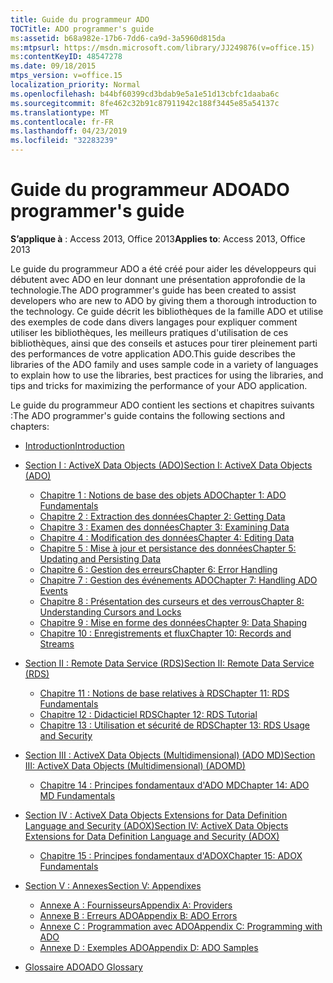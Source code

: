 ```yaml
---
title: Guide du programmeur ADO
TOCTitle: ADO programmer's guide
ms:assetid: b68a982e-17b6-7dd6-ca9d-3a5960d815da
ms:mtpsurl: https://msdn.microsoft.com/library/JJ249876(v=office.15)
ms:contentKeyID: 48547278
ms.date: 09/18/2015
mtps_version: v=office.15
localization_priority: Normal
ms.openlocfilehash: b44bf60399cd3bdab9e5a1e51d13cbfc1daaba6c
ms.sourcegitcommit: 8fe462c32b91c87911942c188f3445e85a54137c
ms.translationtype: MT
ms.contentlocale: fr-FR
ms.lasthandoff: 04/23/2019
ms.locfileid: "32283239"
---
```

# <a name="ado-programmers-guide"></a><span data-ttu-id="62185-102">Guide du programmeur ADO</span><span class="sxs-lookup"><span data-stu-id="62185-102">ADO programmer's guide</span></span>

<span data-ttu-id="62185-103">**S’applique à** : Access 2013, Office 2013</span><span class="sxs-lookup"><span data-stu-id="62185-103">**Applies to**: Access 2013, Office 2013</span></span>

<span data-ttu-id="62185-104">Le guide du programmeur ADO a été créé pour aider les développeurs qui débutent avec ADO en leur donnant une présentation approfondie de la technologie.</span><span class="sxs-lookup"><span data-stu-id="62185-104">The ADO programmer's guide has been created to assist developers who are new to ADO by giving them a thorough introduction to the technology.</span></span> <span data-ttu-id="62185-105">Ce guide décrit les bibliothèques de la famille ADO et utilise des exemples de code dans divers langages pour expliquer comment utiliser les bibliothèques, les meilleurs pratiques d'utilisation de ces bibliothèques, ainsi que des conseils et astuces pour tirer pleinement parti des performances de votre application ADO.</span><span class="sxs-lookup"><span data-stu-id="62185-105">This guide describes the libraries of the ADO family and uses sample code in a variety of languages to explain how to use the libraries, best practices for using the libraries, and tips and tricks for maximizing the performance of your ADO application.</span></span>

<span data-ttu-id="62185-106">Le guide du programmeur ADO contient les sections et chapitres suivants :</span><span class="sxs-lookup"><span data-stu-id="62185-106">The ADO programmer's guide contains the following sections and chapters:</span></span>

- [<span data-ttu-id="62185-107">Introduction</span><span class="sxs-lookup"><span data-stu-id="62185-107">Introduction</span></span>](introduction-to-ado-programming.md)
  
- [<span data-ttu-id="62185-108">Section I : ActiveX Data Objects (ADO)</span><span class="sxs-lookup"><span data-stu-id="62185-108">Section I: ActiveX Data Objects (ADO)</span></span>](section-i-activex-data-objects.md)
    
    - [<span data-ttu-id="62185-109">Chapitre 1 : Notions de base des objets ADO</span><span class="sxs-lookup"><span data-stu-id="62185-109">Chapter 1: ADO Fundamentals</span></span>](chapter-1-ado-fundamentals.md)
    - [<span data-ttu-id="62185-110">Chapitre 2 : Extraction des données</span><span class="sxs-lookup"><span data-stu-id="62185-110">Chapter 2: Getting Data</span></span>](chapter-2-getting-data.md)
    - [<span data-ttu-id="62185-111">Chapitre 3 : Examen des données</span><span class="sxs-lookup"><span data-stu-id="62185-111">Chapter 3: Examining Data</span></span>](chapter-3-examining-data.md)
    - [<span data-ttu-id="62185-112">Chapitre 4 : Modification des données</span><span class="sxs-lookup"><span data-stu-id="62185-112">Chapter 4: Editing Data</span></span>](chapter-4-editing-data.md)
    - [<span data-ttu-id="62185-113">Chapitre 5 : Mise à jour et persistance des données</span><span class="sxs-lookup"><span data-stu-id="62185-113">Chapter 5: Updating and Persisting Data</span></span>](chapter-5-updating-and-persisting-data.md)
    - [<span data-ttu-id="62185-114">Chapitre 6 : Gestion des erreurs</span><span class="sxs-lookup"><span data-stu-id="62185-114">Chapter 6: Error Handling</span></span>](chapter-6-error-handling.md)
    - [<span data-ttu-id="62185-115">Chapitre 7 : Gestion des événements ADO</span><span class="sxs-lookup"><span data-stu-id="62185-115">Chapter 7: Handling ADO Events</span></span>](chapter-7-handling-ado-events.md)
    - [<span data-ttu-id="62185-116">Chapitre 8 : Présentation des curseurs et des verrous</span><span class="sxs-lookup"><span data-stu-id="62185-116">Chapter 8: Understanding Cursors and Locks</span></span>](chapter-8-understanding-cursors-and-locks.md)
    - [<span data-ttu-id="62185-117">Chapitre 9 : Mise en forme des données</span><span class="sxs-lookup"><span data-stu-id="62185-117">Chapter 9: Data Shaping</span></span>](chapter-9-data-shaping.md)
    - [<span data-ttu-id="62185-118">Chapitre 10 : Enregistrements et flux</span><span class="sxs-lookup"><span data-stu-id="62185-118">Chapter 10: Records and Streams</span></span>](chapter-10-records-and-streams.md)

- [<span data-ttu-id="62185-119">Section II : Remote Data Service (RDS)</span><span class="sxs-lookup"><span data-stu-id="62185-119">Section II: Remote Data Service (RDS)</span></span>](section-ii-remote-data-service.md)
    
    - [<span data-ttu-id="62185-120">Chapitre 11 : Notions de base relatives à RDS</span><span class="sxs-lookup"><span data-stu-id="62185-120">Chapter 11: RDS Fundamentals</span></span>](chapter-11-rds-fundamentals.md)
    - [<span data-ttu-id="62185-121">Chapitre 12 : Didacticiel RDS</span><span class="sxs-lookup"><span data-stu-id="62185-121">Chapter 12: RDS Tutorial</span></span>](chapter-12-rds-tutorial.md)
    - [<span data-ttu-id="62185-122">Chapitre 13 : Utilisation et sécurité de RDS</span><span class="sxs-lookup"><span data-stu-id="62185-122">Chapter 13: RDS Usage and Security</span></span>](chapter-13-rds-usage-and-security.md)

- [<span data-ttu-id="62185-123">Section III : ActiveX Data Objects (Multidimensional) (ADO MD)</span><span class="sxs-lookup"><span data-stu-id="62185-123">Section III: ActiveX Data Objects (Multidimensional) (ADOMD)</span></span>](section-iii-ado-multidimensional-ado-md.md)
    
    - [<span data-ttu-id="62185-124">Chapitre 14 : Principes fondamentaux d'ADO MD</span><span class="sxs-lookup"><span data-stu-id="62185-124">Chapter 14: ADO MD Fundamentals</span></span>](chapter-14-ado-md-fundamentals.md)

- [<span data-ttu-id="62185-125">Section IV : ActiveX Data Objects Extensions for Data Definition Language and Security (ADOX)</span><span class="sxs-lookup"><span data-stu-id="62185-125">Section IV: ActiveX Data Objects Extensions for Data Definition Language and Security (ADOX)</span></span>](section-iv-ado-extensions-for-data-definition-language-and-security-adox.md)
    
    - [<span data-ttu-id="62185-126">Chapitre 15 : Principes fondamentaux d'ADOX</span><span class="sxs-lookup"><span data-stu-id="62185-126">Chapter 15: ADOX Fundamentals</span></span>](chapter-15-adox-fundamentals.md)

- [<span data-ttu-id="62185-127">Section V : Annexes</span><span class="sxs-lookup"><span data-stu-id="62185-127">Section V: Appendixes</span></span>](section-v-appendixes.md)
    
    - [<span data-ttu-id="62185-128">Annexe A : Fournisseurs</span><span class="sxs-lookup"><span data-stu-id="62185-128">Appendix A: Providers</span></span>](appendix-a-providers.md)
    - [<span data-ttu-id="62185-129">Annexe B : Erreurs ADO</span><span class="sxs-lookup"><span data-stu-id="62185-129">Appendix B: ADO Errors</span></span>](appendix-b-ado-errors.md)
    - [<span data-ttu-id="62185-130">Annexe C : Programmation avec ADO</span><span class="sxs-lookup"><span data-stu-id="62185-130">Appendix C: Programming with ADO</span></span>](appendix-c-programming-with-ado.md)
    - [<span data-ttu-id="62185-131">Annexe D : Exemples ADO</span><span class="sxs-lookup"><span data-stu-id="62185-131">Appendix D: ADO Samples</span></span>](appendix-d-ado-samples.md)

- [<span data-ttu-id="62185-132">Glossaire ADO</span><span class="sxs-lookup"><span data-stu-id="62185-132">ADO Glossary</span></span>](ado-glossary.md)

